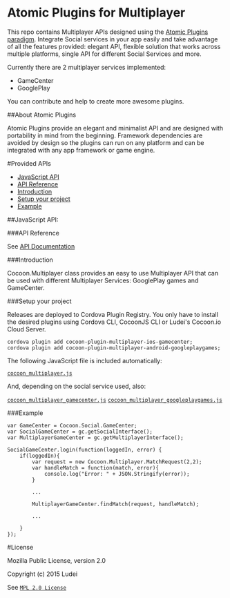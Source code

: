Atomic Plugins for Multiplayer
===============================

This repo contains Multiplayer APIs designed using the [Atomic Plugins paradigm](#about-atomic-plugins). Integrate Social services in your app easily and take advantage of all the features provided: elegant API, flexible solution that works across multiple platforms, single API for different Social Services and more. 
 
Currently there are 2 multiplayer services implemented:

* GameCenter
* GooglePlay 

You can contribute and help to create more awesome plugins.

##About Atomic Plugins

Atomic Plugins provide an elegant and minimalist API and are designed with portability in mind from the beginning. Framework dependencies are avoided by design so the plugins can run on any platform and can be integrated with any app framework or game engine. 

#Provided APIs

  * [JavaScript API](#javascript-api)
  * [API Reference](#api-reference)
  * [Introduction](#introduction)
  * [Setup your project](#setup-your-project)
  * [Example](#example-1)

##JavaScript API:

###API Reference

See [API Documentation](http://ludei.github.io/cocoon-common/dist/doc/js/Cocoon.Multiplayer.html)

###Introduction 

Cocoon.Multiplayer class provides an easy to use Multiplayer API that can be used with different Multiplayer Services: GooglePlay games and GameCenter.

###Setup your project

Releases are deployed to Cordova Plugin Registry. You only have to install the desired plugins using Cordova CLI, CocoonJS CLI or Ludei's Cocoon.io Cloud Server.

    cordova plugin add cocoon-plugin-multiplayer-ios-gamecenter;
    cordova plugin add cocoon-plugin-multiplayer-android-googleplaygames;

The following JavaScript file is included automatically:

[`cocoon_multiplayer.js`](src/js/cocoon_multiplayer.js)

And, depending on the social service used, also: 

[`cocoon_multiplayer_gamecenter.js`](src/js/cocoon_multiplayer_gamecenter.js)
[`cocoon_multiplayer_googleplaygames.js`](src/js/cocoon_multiplayer_googleplaygames.js)

###Example

	var GameCenter = Cocoon.Social.GameCenter;
	var SocialGameCenter = gc.getSocialInterface();
	var MultiplayerGameCenter = gc.getMultiplayerInterface();
	  
	SocialGameCenter.login(function(loggedIn, error) {
		if(loggedIn){
			var request = new Cocoon.Multiplayer.MatchRequest(2,2);
			var handleMatch = function(match, error){
	  			console.log("Error: " + JSON.Stringify(error));
	   		}

	 		...

	   		MultiplayerGameCenter.findMatch(request, handleMatch);
	   		
	   		...
	    
	    }
	});

#License

Mozilla Public License, version 2.0

Copyright (c) 2015 Ludei 

See [`MPL 2.0 License`](LICENSE)

